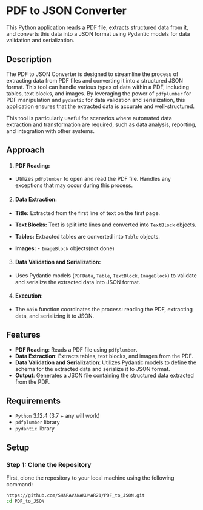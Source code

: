 # PDF to JSON Converter

This Python application reads a PDF file, extracts structured data from it, and converts this data into a JSON format using Pydantic models for data validation and serialization.

## Description

The PDF to JSON Converter is designed to streamline the process of extracting data from PDF files and converting it into a structured JSON format. This tool can handle various types of data within a PDF, including tables, text blocks, and images. By leveraging the power of `pdfplumber` for PDF manipulation and `pydantic` for data validation and serialization, this application ensures that the extracted data is accurate and well-structured.

This tool is particularly useful for scenarios where automated data extraction and transformation are required, such as data analysis, reporting, and integration with other systems.


## Approach
1. #### PDF Reading:
- Utilizes `pdfplumber` to open and read the PDF file. Handles any exceptions that may occur during this process.

2. #### Data Extraction:
- **Title:** Extracted from the first line of text on the first page.

- **Text Blocks:** Text is split into lines and converted into `TextBlock` objects.

- **Tables:** Extracted tables are converted into `Table` objects.

- **Images:** - `ImageBlock` objects(not done)

3. #### Data Validation and Serialization:
- Uses Pydantic models (`PDFData`, `Table`, `TextBlock`, `ImageBlock`) to validate and serialize the extracted data into JSON format.

4. #### Execution:
 - The `main` function coordinates the process: reading the PDF, extracting data, and serializing it to JSON.

## Features

- **PDF Reading**: Reads a PDF file using `pdfplumber`.
- **Data Extraction**: Extracts tables, text blocks, and images from the PDF.
- **Data Validation and Serialization**: Utilizes Pydantic models to define the schema for the extracted data and serialize it to JSON format.
- **Output**: Generates a JSON file containing the structured data extracted from the PDF.

## Requirements

- `Python` 3.12.4 (3.7 + any will work) 
- `pdfplumber` library
- `pydantic` library

## Setup

### Step 1: Clone the Repository

First, clone the repository to your local machine using the following command:

```bash
https://github.com/SHARAVANAKUMAR21/PDF_to_JSON.git
cd PDF_to_JSON
